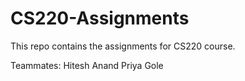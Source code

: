 # CS220-Assignments
This repo contains the assignments for CS220 course.

Teammates: 
Hitesh Anand
Priya Gole
